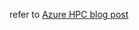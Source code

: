 refer to [Azure HPC blog post](https://techcommunity.microsoft.com/t5/azure-high-performance-computing/automate-beeond-filesystem-on-azure-cyclecloud-slurm-cluster/ba-p/3625544)

